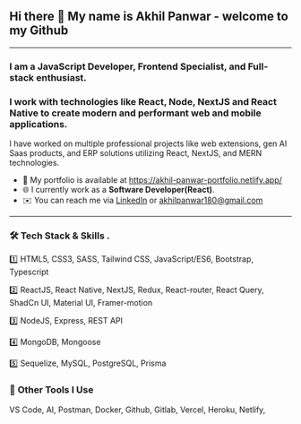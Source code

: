 ## Hi there 👋 My name is Akhil Panwar - welcome to my Github
---

### **I am a JavaScript Developer, Frontend Specialist, and Full-stack enthusiast**.
### I work with technologies like **React**, **Node**, **NextJS** and **React Native** to create modern and performant **web** and **mobile applications**.

I have worked on multiple professional projects like web extensions, gen AI Saas products, and ERP solutions utilizing React, NextJS, and MERN technologies.
- :open_file_folder: My portfolio is available at https://akhil-panwar-portfolio.netlify.app/
- :globe_with_meridians: I currently work as a **Software Developer(React)**.
- :envelope: You can reach me via [LinkedIn](https://www.linkedin.com/in/akhil-panwar-/) or akhilpanwar180@gmail.com
---
### 🛠️ **Tech Stack & Skills** .
:one: HTML5, CSS3, SASS, Tailwind CSS, JavaScript/ES6, Bootstrap, Typescript

:two: ReactJS, React Native, NextJS, Redux, React-router, React Query, ShadCn UI, Material UI, Framer-motion

:three: NodeJS, Express, REST API

:four: MongoDB, Mongoose

:five: Sequelize, MySQL, PostgreSQL, Prisma
### 🧰 **Other Tools I Use**  
VS Code, AI, Postman, Docker, Github, Gitlab, Vercel, Heroku, Netlify, 






